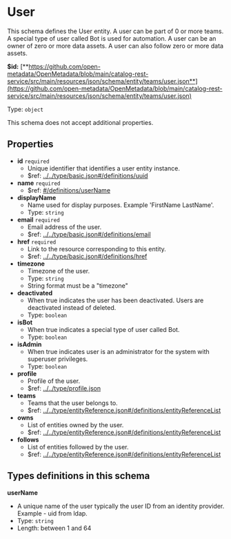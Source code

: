 # User

This schema defines the User entity. A user can be part of 0 or more teams. A special type of user called Bot is used for automation. A user can be an owner of zero or more data assets. A user can also follow zero or more data assets.

**$id:** [**https://github.com/open-metadata/OpenMetadata/blob/main/catalog-rest-service/src/main/resources/json/schema/entity/teams/user.json**](https://github.com/open-metadata/OpenMetadata/blob/main/catalog-rest-service/src/main/resources/json/schema/entity/teams/user.json)

Type: `object`

This schema does not accept additional properties.

## Properties

* **id** `required`
  * Unique identifier that identifies a user entity instance.
  * $ref: [../../type/basic.json\#/definitions/uuid](user.md#....typebasic.jsondefinitionsuuid)
* **name** `required`
  * $ref: [\#/definitions/userName](user.md#/definitions/userName)
* **displayName**
  * Name used for display purposes. Example 'FirstName LastName'.
  * Type: `string`
* **email** `required`
  * Email address of the user.
  * $ref: [../../type/basic.json\#/definitions/email](user.md#....typebasic.jsondefinitionsemail)
* **href** `required`
  * Link to the resource corresponding to this entity.
  * $ref: [../../type/basic.json\#/definitions/href](user.md#....typebasic.jsondefinitionshref)
* **timezone**
  * Timezone of the user.
  * Type: `string`
  * String format must be a "timezone"
* **deactivated**
  * When true indicates the user has been deactivated. Users are deactivated instead of deleted.
  * Type: `boolean`
* **isBot**
  * When true indicates a special type of user called Bot.
  * Type: `boolean`
* **isAdmin**
  * When true indicates user is an administrator for the system with superuser privileges.
  * Type: `boolean`
* **profile**
  * Profile of the user.
  * $ref: [../../type/profile.json](user.md#....typeprofile.json)
* **teams**
  * Teams that the user belongs to.
  * $ref: [../../type/entityReference.json\#/definitions/entityReferenceList](user.md#....typeentityreference.jsondefinitionsentityreferencelist)
* **owns**
  * List of entities owned by the user.
  * $ref: [../../type/entityReference.json\#/definitions/entityReferenceList](user.md#....typeentityreference.jsondefinitionsentityreferencelist)
* **follows**
  * List of entities followed by the user.
  * $ref: [../../type/entityReference.json\#/definitions/entityReferenceList](user.md#....typeentityreference.jsondefinitionsentityreferencelist)

## Types definitions in this schema

**userName**

* A unique name of the user typically the user ID from an identity provider. Example - uid from ldap.
* Type: `string`
* Length: between 1 and 64

